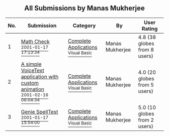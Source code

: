 ﻿<div align="center">

## All Submissions by Manas Mukherjee

</div>

No.  | Submission | Category | By   | User Rating
---- | ---------- | -------- | ---- | -----------
1 | [Math Check<br /><sup>2001-01-17 17:13:34</sup>](https://github.com/Planet-Source-Code/manas-mukherjee-math-check__1-14493) | [Complete Applications<br /><sup>Visual Basic</sup>](../ByCategory/complete-applications__1-27.md) | Manas Mukherjee | 4.8 (38 globes from 8 users)
2 | [A simple VoiceText application with custom animation<br /><sup>2001-02-16 06:04:34</sup>](https://github.com/Planet-Source-Code/manas-mukherjee-a-simple-voicetext-application-with-custom-animation__1-21056) | [Complete Applications<br /><sup>Visual Basic</sup>](../ByCategory/complete-applications__1-27.md) | Manas Mukherjee | 4.0 (20 globes from 5 users)
3 | [Genie SpellTest<br /><sup>2001-01-17 15:54:00</sup>](https://github.com/Planet-Source-Code/manas-mukherjee-genie-spelltest__1-14494) | [Complete Applications<br /><sup>Visual Basic</sup>](../ByCategory/complete-applications__1-27.md) | Manas Mukherjee | 5.0 (10 globes from 2 users)

